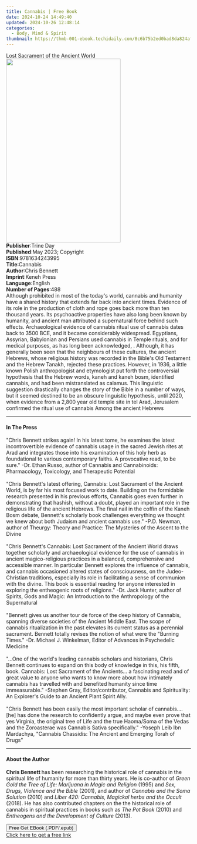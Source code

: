 ```yaml
---
title: Cannabis | Free Book
date: 2024-10-24 14:49:40
updated: 2024-10-26 12:48:14
categories:
  - Body, Mind & Spirit
thumbnail: https://thmb-001-ebook.techidaily.com/8c6b75b2ed0bad8da824afb20f630eebf51db2d55332d8d7cc81a96040d36f0d.jpg
---
```

<main id="book-container">
  <div class="flex flex-col">
    <div class="book-brief flex-1 py-6 px-4 sm:p-6 md:py-10 md:px-8">
      <!-- brief-->
      <div class="book-brief-main">Lost Sacrament of the Ancient World</div>
    </div>
    <div
      class="book-meta-info flex-1 grid gap-4 col-start-1 col-end-3 row-start-1 sm:mb-6 sm:grid-cols-4 lg:gap-6 lg:col-start-2 lg:row-end-6 lg:row-span-6 lg:mb-0"
    >
      <div
        class="book-meta-info-left place-content-center mt-4 p-4 text-sm leading-6 col-start-2 col-span-2 dark:text-slate-400"
      >
        <img
          class="w-full h-500 object-cover rounded-lg sm:h-255 sm:col-span-2 lg:col-span-full"
          src="https://img-001-ebook.techidaily.com/cc6c4aba36865eb3bf79c598a60b33955cf5ce14b4e85d3c77263a52c9411d3f.jpg"
          alt=""
          width="312"
          height="500"
        />
      </div>
      <div
        class="book-meta-info-right mt-2 col-start-1 row-start-2 col-span-3 self-center"
      >
        <!-- meta data  -->
        <div class="flex flex-col px-4 md:px-8">
          <div class="flex-1">
            <strong>Publisher</strong>:<span class="px-2">Trine Day</span>
          </div>
          <div class="flex-1">
            <strong>Published</strong>:<span class="px-2"
              >May 2023; Copyright</span
            >
          </div>
          <div class="flex-1">
            <strong>ISBN</strong>:<span class="px-2">9781634243995</span>
          </div>
          <div class="flex-1">
            <strong>Title</strong>:<span class="px-2">Cannabis</span>
          </div>
          <div class="flex-1">
            <strong>Author</strong>:<span class="px-2">Chris Bennett</span>
          </div>
          <div class="flex-1">
            <strong>Imprint</strong>:<span class="px-2">Keneh Press</span>
          </div>
          <div class="flex-1">
            <strong>Language</strong>:<span class="px-2">English</span>
          </div>
          <div class="flex-1">
            <strong>Number of Pages</strong>:<span class="px-2">488</span>
          </div>
        </div>
      </div>
    </div>
    <div class="book-description flex-1 py-6 px-4 sm:p-6 md:py-10 md:px-8">
      <div class="book-description-main">
        <div accordion-content="" id="description">
          Although prohibited in most of the today's world, cannabis and
          humanity have a shared history that extends far back into ancient
          times. Evidence of its role in the production of cloth and rope goes
          back more than ten thousand years. Its psychoactive properties have
          also long been known by humanity, and ancient man attributed a
          supernatural force behind such effects. Archaeological evidence of
          cannabis ritual use of cannabis dates back to 3500 BCE, and it became
          considerably widespread. Egyptians, Assyrian, Babylonian and Persians
          used cannabis in Temple rituals, and for medical purposes, as has long
          been acknowledged, . Although, it has generally been seen that the
          neighbours of these cultures, the ancient Hebrews, whose religious
          history was recorded in the Bible's Old Testament and the Hebrew
          Tanakh, rejected these practices. However, in 1936, a little known
          Polish anthropologist and etymologist put forth the controversial
          hypothesis that the Hebrew words, kaneh and kaneh bosm, identified
          cannabis, and had been mistranslated as calamus. This linguistic
          suggestion drastically changes the story of the Bible in a number of
          ways, but it seemed destined to be an obscure linguistic hypothesis,
          until 2020, when evidence from a 2,800 year old temple site in tel
          Arad, Jerusalem confirmed the ritual use of cannabis Among the ancient
          Hebrews
        </div>
        <div class="accordion-fader"></div>
      </div>
    </div>
    <div class="book-excerpts flex-1 py-6 px-4 sm:p-6 md:py-10 md:px-8">
      <!-- excerpts-->
      <div class="book-excerpts-main">
        <hr />
        <h4 class="placeholder placeholder-heading">
          <span>In The Press</span>
        </h4>
        <p></p>
        <p>
          "Chris Bennett strikes again! In his latest tome, he examines the
          latest incontrovertible evidence of cannabis usage in the sacred
          Jewish rites at Arad and integrates those into his examination of this
          holy herb as foundational to various contemporary faiths. A
          provocative read, to be sure." -Dr. Ethan Russo, author of Cannabis
          and Cannabinoids: Pharmacology, Toxicology, and Therapeutic Potential
          <br />
          <br />
          "Chris Bennett's latest offering, Cannabis: Lost Sacrament of the
          Ancient World, is by far his most focused work to date. Building on
          the formidable research presented in his previous efforts, Cannabis
          goes even further in demonstrating that hashish, without a doubt,
          played an important role in the religious life of the ancient Hebrews.
          The final nail in the coffin of the Kaneh Bosm debate, Bennett's
          scholarly book challenges everything we thought we knew about both
          Judaism and ancient cannabis use." -P.D. Newman, author of Theurgy:
          Theory and Practice: The Mysteries of the Ascent to the Divine <br />
          <br />
          "Chris Bennett's Cannabis: Lost Sacrament of the Ancient World draws
          together scholarly and archaeological evidence for the use of cannabis
          in ancient magico-religious practices in a balanced, comprehensive and
          accessible manner. In particular Bennett explores the influence of
          cannabis, and cannabis occasioned altered states of consciousness, on
          the Judeo-Christian traditions, especially its role in facilitating a
          sense of communion with the divine. This book is essential reading for
          anyone interested in exploring the entheogenic roots of religions."
          -Dr. Jack Hunter, author of Spirits, Gods and Magic: An Introduction
          to the Anthropology of the Supernatural <br />
          <br />
          "Bennett gives us another tour de force of the deep history of
          Cannabis, spanning diverse societies of the Ancient Middle East. The
          scope of cannabis ritualization in the past elevates its current
          status as a perennial sacrament. Bennett totally revises the notion of
          what were the "Burning Times." -Dr. Michael J. Winkelman, Editor of
          Advances in Psychedelic Medicine <br />
          <br />
          "...One of the world's leading cannabis scholars and historians, Chris
          Bennett continues to expand on this body of knowledge in this, his
          fifth, book. Cannabis: Lost Sacrament of the Ancients... a fascinating
          read and of great value to anyone who wants to know more about how
          intimately cannabis has travelled with and benefited humanity since
          time immeasurable." -Stephen Gray, Editor/contributor, Cannabis and
          Spirituality: An Explorer's Guide to an Ancient Plant Spirit Ally.
          <br />
          <br />
          "Chris Bennett has been easily the most important scholar of
          cannabis.... [he] has done the research to confidently argue, and
          maybe even prove that yes Virginia, the original tree of Life and the
          true Haoma/Soma of the Vedas and the Zoroasterae was Cannabis Sativa
          specifically." -Yoseph Leib Ibn Mardachya, "Cannabis Chassidis: The
          Ancient and Emerging Torah of Drugs"
        </p>
        <p></p>
      </div>
    </div>
    <div class="book-about-author flex-1 py-6 px-4 sm:p-6 md:py-10 md:px-8">
      <!-- about author-->
      <div class="book-main-author-main">
        <hr />
        <h4 class="placeholder placeholder-heading">
          <span>About the Author</span>
        </h4>
        <p>
          <b>Chris Bennett </b>has been researching the historical role of
          cannabis in the spiritual life of humanity for more than thirty years.
          He is co-author of<i>
            Green Gold the Tree of Life: Marijuana in Magic and Religion</i
          >
          (1995) and <i>Sex, Drugs, Violence and the Bible </i>(2001), and
          author of <i>Cannabis and the Soma Solution</i> (2010) and
          <i>Liber 420: Cannabis, Magickal herbs and the Occult</i> (2018). He
          has also contributed chapters on the the historical role of cannabis
          in spiritual practices in books such as <i>The Pot Book </i>(2010) and
          <i>Entheogens and the Development of Culture</i> (2013).
        </p>
      </div>
    </div>
    <div class="book-free-get flex-1 py-6 px-4 sm:p-6 md:py-10 md:px-8">
      <button
        id="btn-free-get"
        class="bg-blue-500 hover:bg-blue-700 text-white font-bold py-2 px-4 rounded"
      >
        Free Get EBook (.PDF/.epub)
      </button>
      <div id="countdown-display" class="px-2 text-lg mt-2"></div>
      <a
        id="free-link"
        class="hidden bg-blue-500 hover:bg-blue-700 text-white font-bold py-2 px-4 rounded"
        href="https://www.ebooks.com/en-us/book/210840692/cannabis/chris-bennett/"
        target="_blank"
        >Click here to get a free link</a
      >
    </div>
    <script>
      let countdownTime = 0;
      let countdownInterval = null;
      document
        .getElementById('btn-free-get')
        .addEventListener('click', startCountdown);
      function startCountdown() {
        countdownTime = new Date().getTime() + 60000 * 3;
        countdownInterval = setInterval(updateCountdown, 1000);
        document.getElementById('btn-free-get').disabled = true;
        document
          .getElementById('btn-free-get')
          .classList.add('bg-gray-500', 'cursor-not-allowed');
      }
      function updateCountdown() {
        let currentTime = new Date().getTime();
        let timeLeft = countdownTime - currentTime;
        let secondsLeft = Math.floor(timeLeft / 1000);
        document.getElementById('countdown-display').innerHTML =
          `Remaining time: ${secondsLeft} seconds.`;
        if (secondsLeft <= 0) {
          clearInterval(countdownInterval);
          document.getElementById('btn-free-get').classList.add('hidden');
          document.getElementById('free-link').classList.remove('hidden');
          document.getElementById('countdown-display').innerHTML = '';
        }
      }
    </script>
  </div>
</main>
